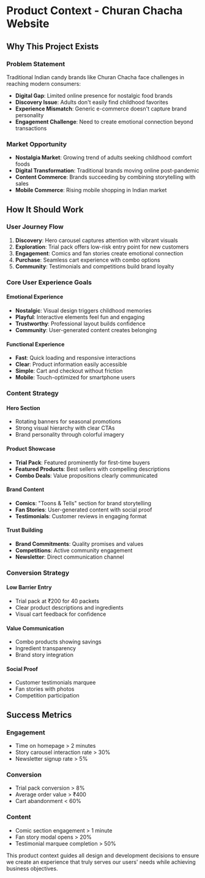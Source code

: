 # Product Context - Churan Chacha Website

## Why This Project Exists

### Problem Statement
Traditional Indian candy brands like Churan Chacha face challenges in reaching modern consumers:
- **Digital Gap**: Limited online presence for nostalgic food brands
- **Discovery Issue**: Adults don't easily find childhood favorites
- **Experience Mismatch**: Generic e-commerce doesn't capture brand personality
- **Engagement Challenge**: Need to create emotional connection beyond transactions

### Market Opportunity
- **Nostalgia Market**: Growing trend of adults seeking childhood comfort foods
- **Digital Transformation**: Traditional brands moving online post-pandemic
- **Content Commerce**: Brands succeeding by combining storytelling with sales
- **Mobile Commerce**: Rising mobile shopping in Indian market

## How It Should Work

### User Journey Flow
1. **Discovery**: Hero carousel captures attention with vibrant visuals
2. **Exploration**: Trial pack offers low-risk entry point for new customers
3. **Engagement**: Comics and fan stories create emotional connection
4. **Purchase**: Seamless cart experience with combo options
5. **Community**: Testimonials and competitions build brand loyalty

### Core User Experience Goals

#### Emotional Experience
- **Nostalgic**: Visual design triggers childhood memories
- **Playful**: Interactive elements feel fun and engaging
- **Trustworthy**: Professional layout builds confidence
- **Community**: User-generated content creates belonging

#### Functional Experience
- **Fast**: Quick loading and responsive interactions
- **Clear**: Product information easily accessible
- **Simple**: Cart and checkout without friction
- **Mobile**: Touch-optimized for smartphone users

### Content Strategy

#### Hero Section
- Rotating banners for seasonal promotions
- Strong visual hierarchy with clear CTAs
- Brand personality through colorful imagery

#### Product Showcase
- **Trial Pack**: Featured prominently for first-time buyers
- **Featured Products**: Best sellers with compelling descriptions
- **Combo Deals**: Value propositions clearly communicated

#### Brand Content
- **Comics**: "Toons & Tells" section for brand storytelling
- **Fan Stories**: User-generated content with social proof
- **Testimonials**: Customer reviews in engaging format

#### Trust Building
- **Brand Commitments**: Quality promises and values
- **Competitions**: Active community engagement
- **Newsletter**: Direct communication channel

### Conversion Strategy

#### Low Barrier Entry
- Trial pack at ₹200 for 40 packets
- Clear product descriptions and ingredients
- Visual cart feedback for confidence

#### Value Communication
- Combo products showing savings
- Ingredient transparency
- Brand story integration

#### Social Proof
- Customer testimonials marquee
- Fan stories with photos
- Competition participation

## Success Metrics

### Engagement
- Time on homepage > 2 minutes
- Story carousel interaction rate > 30%
- Newsletter signup rate > 5%

### Conversion
- Trial pack conversion > 8%
- Average order value > ₹400
- Cart abandonment < 60%

### Content
- Comic section engagement > 1 minute
- Fan story modal opens > 20%
- Testimonial marquee completion > 50%

This product context guides all design and development decisions to ensure we create an experience that truly serves our users' needs while achieving business objectives. 